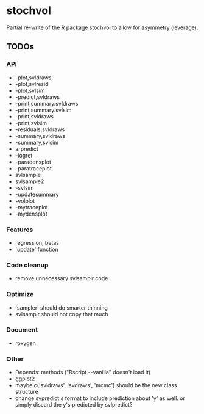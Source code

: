 # stochvol
Partial re-write of the R package stochvol to allow for asymmetry (leverage).

## TODOs

### API
* -plot,svldraws
* -plot,svlresid
* -plot,svlsim
* -predict,svldraws
* -print,summary.svldraws
* -print,summary.svlsim
* -print,svldraws
* -print,svlsim
* -residuals,svldraws
* -summary,svldraws
* -summary,svlsim
* arpredict
* -logret
* -paradensplot
* -paratraceplot
* svlsample
* svlsample2
* -svlsim
* -updatesummary
* -volplot
* -mytraceplot
* -mydensplot

### Features
* regression, betas
* 'update' function

### Code cleanup
* remove unnecessary svlsamplr code

### Optimize
* 'sampler' should do smarter thinning
* svlsamplr should not copy that much

### Document
* roxygen

### Other
* Depends: methods ("Rscript --vanilla" doesn't load it)
* ggplot2
* maybe c('svldraws', 'svdraws', 'mcmc') should be the new class structure
* change svpredict's format to include prediction about 'y' as well. or simply discard the y's predicted by svlpredict?

